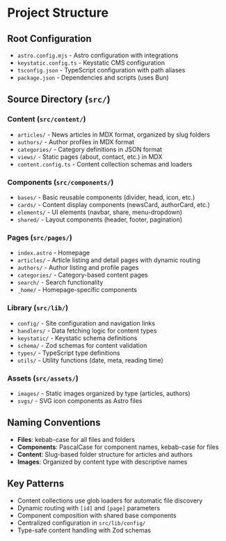# Project Structure

## Root Configuration
- `astro.config.mjs` - Astro configuration with integrations
- `keystatic.config.ts` - Keystatic CMS configuration
- `tsconfig.json` - TypeScript configuration with path aliases
- `package.json` - Dependencies and scripts (uses Bun)

## Source Directory (`src/`)

### Content (`src/content/`)
- `articles/` - News articles in MDX format, organized by slug folders
- `authors/` - Author profiles in MDX format
- `categories/` - Category definitions in JSON format
- `views/` - Static pages (about, contact, etc.) in MDX
- `content.config.ts` - Content collection schemas and loaders

### Components (`src/components/`)
- `bases/` - Basic reusable components (divider, head, icon, etc.)
- `cards/` - Content display components (newsCard, authorCard, etc.)
- `elements/` - UI elements (navbar, share, menu-dropdown)
- `shared/` - Layout components (header, footer, pagination)

### Pages (`src/pages/`)
- `index.astro` - Homepage
- `articles/` - Article listing and detail pages with dynamic routing
- `authors/` - Author listing and profile pages
- `categories/` - Category-based content pages
- `search/` - Search functionality
- `_home/` - Homepage-specific components

### Library (`src/lib/`)
- `config/` - Site configuration and navigation links
- `handlers/` - Data fetching logic for content types
- `keystatic/` - Keystatic schema definitions
- `schema/` - Zod schemas for content validation
- `types/` - TypeScript type definitions
- `utils/` - Utility functions (date, meta, reading time)

### Assets (`src/assets/`)
- `images/` - Static images organized by type (articles, authors)
- `svgs/` - SVG icon components as Astro files

## Naming Conventions
- **Files**: kebab-case for all files and folders
- **Components**: PascalCase for component names, kebab-case for files
- **Content**: Slug-based folder structure for articles and authors
- **Images**: Organized by content type with descriptive names

## Key Patterns
- Content collections use glob loaders for automatic file discovery
- Dynamic routing with `[id]` and `[page]` parameters
- Component composition with shared base components
- Centralized configuration in `src/lib/config/`
- Type-safe content handling with Zod schemas